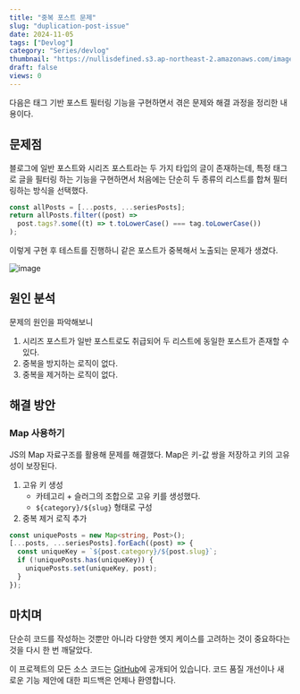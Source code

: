 ```yaml
---
title: "중복 포스트 문제"
slug: "duplication-post-issue"
date: 2024-11-05
tags: ["Devlog"]
category: "Series/devlog"
thumbnail: "https://nullisdefined.s3.ap-northeast-2.amazonaws.com/images/969b1081b4857711adbc2a75bc3fc45f.png"
draft: false
views: 0
---
```

다음은 태그 기반 포스트 필터링 기능을 구현하면서 겪은 문제와 해결 과정을 정리한 내용이다.

## 문제점
블로그에 일반 포스트와 시리즈 포스트라는 두 가지 타입의 글이 존재하는데, 특정 태그로 글을 필터링 하는 기능을 구현하면서 처음에는 단순히 두 종류의 리스트를 합쳐 필터링하는 방식을 선택했다.

```ts
const allPosts = [...posts, ...seriesPosts];
return allPosts.filter((post) =>
  post.tags?.some((t) => t.toLowerCase() === tag.toLowerCase())
);
```

이렇게 구현 후 테스트를 진행하니 같은 포스트가 중복해서 노출되는 문제가 생겼다.

![image](https://nullisdefined.s3.ap-northeast-2.amazonaws.com/images/969b1081b4857711adbc2a75bc3fc45f.png)

## 원인 분석
문제의 원인을 파악해보니
1. 시리즈 포스트가 일반 포스트로도 취급되어 두 리스트에 동일한 포스트가 존재할 수 있다.
2. 중복을 방지하는 로직이 없다.
3. 중복을 제거하는 로직이 없다.

## 해결 방안
### Map 사용하기
JS의 Map 자료구조를 활용해 문제를 해결했다. Map은 키-값 쌍을 저장하고 키의 고유성이 보장된다.

1. 고유 키 생성
	- 카테고리 + 슬러그의 조합으로 고유 키를 생성했다.
	- `${category}/${slug}` 형태로 구성
2. 중복 제거 로직 추가
```ts
const uniquePosts = new Map<string, Post>();
[...posts, ...seriesPosts].forEach((post) => {
  const uniqueKey = `${post.category}/${post.slug}`;
  if (!uniquePosts.has(uniqueKey)) {
    uniquePosts.set(uniqueKey, post);
  }
});
```

## 마치며
단순히 코드를 작성하는 것뿐만 아니라 다양한 엣지 케이스를 고려하는 것이 중요하다는 것을 다시 한 번 깨달았다.


이 프로젝트의 모든 소스 코드는 [GitHub](https://github.com/nullisdefined/mydevlog)에 공개되어 있습니다. 코드 품질 개선이나 새로운 기능 제안에 대한 피드백은 언제나 환영합니다.